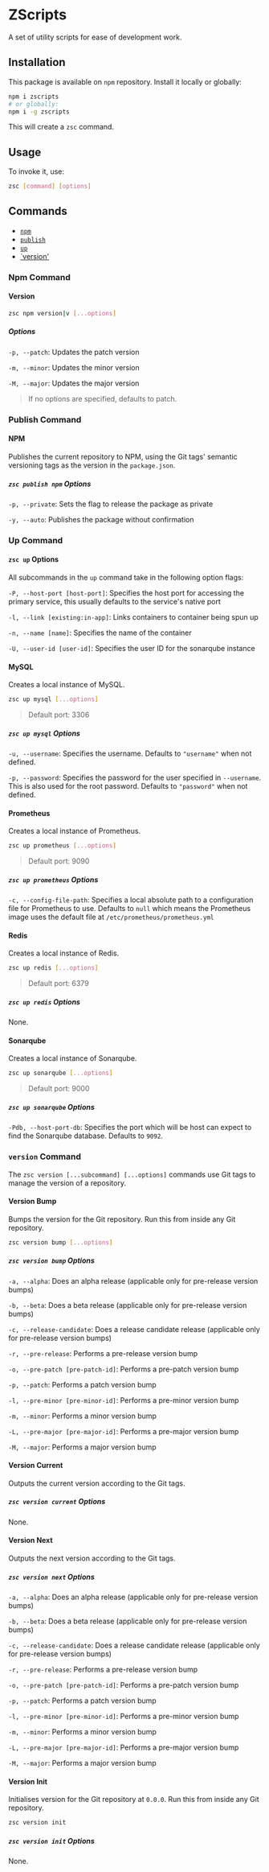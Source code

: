 # ZScripts
A set of utility scripts for ease of development work.

## Installation
This package is available on `npm` repository. Install it locally or globally:

```sh
npm i zscripts
# or globally:
npm i -g zscripts
```

This will create a `zsc` command.

## Usage
To invoke it, use:

```sh
zsc [command] [options]
```

## Commands
- [`npm`](#npm-command)
- [`publish`](#publish-command)
- [`up`](#up-command)
- [`version'](#verison-command)

### Npm Command

#### Version

```sh
zsc npm version|v [...options]
```

##### Options

`-p, --patch`: Updates the patch version

`-m, --minor`: Updates the minor version

`-M, --major`: Updates the major version

> If no options are specified, defaults to patch.

### Publish Command

#### NPM
Publishes the current repository to NPM, using the Git tags' semantic versioning tags as the version in the `package.json`.

##### `zsc publish npm` Options

`-p, --private`: Sets the flag to release the package as private

`-y, --auto`: Publishes the package without confirmation

### Up Command

#### `zsc up` Options
All subcommands in the `up` command take in the following option flags:

`-P, --host-port [host-port]`: Specifies the host port for accessing the primary service, this usually defaults to the service's native port

`-l, --link [existing:in-app]`: Links containers to container being spun up

`-n, --name [name]`: Specifies the name of the container

`-U, --user-id [user-id]`: Specifies the user ID for the sonarqube instance

#### MySQL
Creates a local instance of MySQL.

```sh
zsc up mysql [...options]
```

> Default port: 3306

##### `zsc up mysql` Options

`-u, --username`: Specifies the username. Defaults to `"username"` when not defined.

`-p, --password`: Specifies the password for the user specified in `--username`. This is also used for the root password. Defaults to `"password"` when not defined.

#### Prometheus
Creates a local instance of Prometheus.

```sh
zsc up prometheus [...options]
```

> Default port: 9090

##### `zsc up prometheus` Options

`-c, --config-file-path`: Specifies a local absolute path to a configuration file for Prometheus to use. Defaults to `null` which means the Prometheus image uses the default file at `/etc/prometheus/prometheus.yml`

#### Redis
Creates a local instance of Redis.

```sh
zsc up redis [...options]
```

> Default port: 6379

##### `zsc up redis` Options

None.

#### Sonarqube
Creates a local instance of Sonarqube.

```sh
zsc up sonarqube [...options]
```

> Default port: 9000

##### `zsc up sonarqube` Options

`-Pdb, --host-port-db`: Specifies the port which will be host can expect to find the Sonarqube database. Defaults to `9092`.

### `version` Command
The `zsc version [...subcommand] [...options]` commands use Git tags to manage the version of a repository.

#### Version Bump
Bumps the version for the Git repository. Run this from inside any Git repository.

```sh
zsc version bump [...options]
```

##### `zsc version bump` Options

`-a, --alpha`: Does an alpha release (applicable only for pre-release version bumps)

`-b, --beta`: Does a beta release (applicable only for pre-release version bumps)

`-c, --release-candidate`: Does a release candidate release (applicable only for pre-release version bumps)

`-r, --pre-release`: Performs a pre-release version bump

`-o, --pre-patch [pre-patch-id]`: Performs a pre-patch version bump

`-p, --patch`: Performs a patch version bump

`-l, --pre-minor [pre-minor-id]`: Performs a pre-minor version bump

`-m, --minor`: Performs a minor version bump

`-L, --pre-major [pre-major-id]`: Performs a pre-major version bump

`-M, --major`: Performs a major version bump

#### Version Current
Outputs the current version according to the Git tags.

##### `zsc version current` Options

None.

#### Version Next
Outputs the next version according to the Git tags.

##### `zsc version next` Options

`-a, --alpha`: Does an alpha release (applicable only for pre-release version bumps)

`-b, --beta`: Does a beta release (applicable only for pre-release version bumps)

`-c, --release-candidate`: Does a release candidate release (applicable only for pre-release version bumps)

`-r, --pre-release`: Performs a pre-release version bump

`-o, --pre-patch [pre-patch-id]`: Performs a pre-patch version bump

`-p, --patch`: Performs a patch version bump

`-l, --pre-minor [pre-minor-id]`: Performs a pre-minor version bump

`-m, --minor`: Performs a minor version bump

`-L, --pre-major [pre-major-id]`: Performs a pre-major version bump

`-M, --major`: Performs a major version bump

#### Version Init
Initialises version for the Git repository at `0.0.0`. Run this from inside any Git repository.

```sh
zsc version init
```

##### `zsc version init` Options

None.